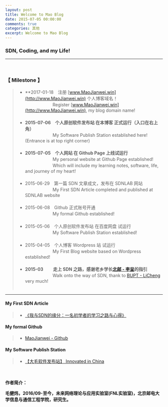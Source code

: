 ```yaml
---
layout: post
title: Welcome to Mao Blog
date: 2015-07-05 00:00:00
comments: true
categories: 其他
excerpt: Welcome to Mao Blog
---
```


### **SDN, Coding, and my Life!**

------
  <br />

### 【 Milestone 】

> * **2017-01-18　注册 [www.MaoJianwei.win](http://www.MaoJianwei.win) 个人博客域名！  <br />
　　 　　　　Register [www.MaoJianwei.win](http://www.MaoJianwei.win), my blog domain name!  <br />
　
> * **2015-07-06　个人原创软件发布站 在本博客 正式运行（入口在右上角）**  <br />
　　 　　　　My Software Publish Station established here! (Entrance is at top right corner)  <br />
　
> * **2015-07-05　个人网站 在 Github Page 上线试运行**  <br />
　　　 　　　My personal website at Github Page established!  <br />
　　　 　　　Which will include my learning notes, software, life, and journey of my heart!  <br />
　
> * 2015-06-29　第一篇 SDN 文章成文，发布在 SDNLAB 网站  <br />
　　　　 　　My First SDN Article completed and published at SDNLAB website  <br />
　
> * 2015-06-08　Github 正式账号开通  <br />
　　　　 　　My formal Github established!  <br />
　
> * 2015-05-06　个人原创软件发布站 在百度网盘 试运行  <br />
　　 　　　　My Software Publish Station established!  <br />
　
> * 2015-04-05　个人博客 Wordpress 站 试运行  <br />
　　　 　　　My First Blog website based on Wordpress established!  <br />
　
> * **2015-03　 　走上 SDN 之路，感谢老乡学长[北邮 - 李呈](http://www.muzixing.com/)的指引**   <br />
　　　　 　　Walk onto the way of SDN, thank to [BUPT - LiCheng](http://www.muzixing.com/) very much!  <br />
　

------

#### My First SDN Article
> * [《我与SDN的缘分：一名初学者的学习之路与心得》](http://www.sdnlab.com/12252.html)

#### My formal Github
> * [MaoJianwei - Github](https://github.com/MaoJianwei)

#### My Software Publish Station
> * [【大毛软件发布站】 Innovated in China](http://pan.baidu.com/s/1jGIMn8E)

　　

**作者简介：**

**毛健炜，2016/09-至今，未来网络理论与应用实验室(FNL实验室)，北京邮电大学信息与通信工程学院，研究生。**
